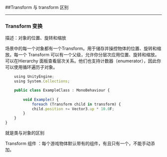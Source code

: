 ##Transform 与 transform 区别

---

### Transform 变换
描述：对象的位置、旋转和缩放

场景中的每一个对象都有一个Transform。用于储存并操控物体的位置、旋转和缩放。每一个 Transform 可以有一个父级，允许你分层次应用位置、旋转和缩放。可以在Hierarchy 面板查看层次关系。他们也支持计数器（enumerator），因此你可以使用循环遍历子对象。

```javascript
    using UnityEngine;
    using System.Collections;

    public class ExampleClass : MonoBehaviour {
 
        void Example() {
            foreach (Transform child in transform) {
            child.position += Vector3.up * 10.0F;
        }
    }
}
```

就是类与对象的区别

Transform 组件 ：每个游戏物体默认带有的组件，有且只有一个，不能手动添加。